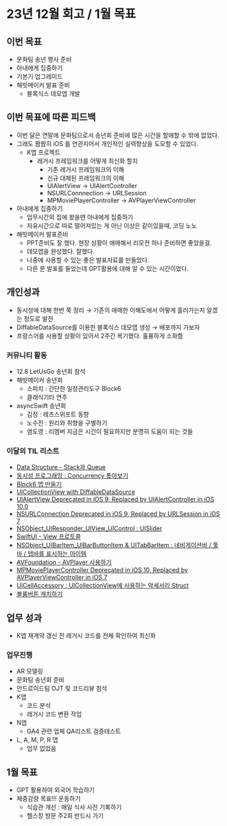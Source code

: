 # 23년 12월 회고 / 1월 목표


## 이번 목표

- 문화팀 송년 행사 준비
- 아내에게 집중하기
- 기본기 업그레이드
- 해빗메이커 발표 준비
    - 블록식스 데모앱 개발

## 이번 목표에 따른 피드백

- 이번 달은 연말에 문화팀으로서 송년회 준비에 많은 시간을 할애할 수 밖에 없었다.
- 그래도 짬짬히 iOS 를 연관지어서 개인적인 실력향상을 도모할 수 있었다.
    - K앱 프로젝트
        - 레거시 프레임워크를 어떻게 최신화 할지
            - 기존 레거시 프레임워크의 이해
            - 신규 대체된 프레임워크의 이해
            - UIAlertView → UIAlertController
            - NSURLConnnection → URLSession
            - MPMoviePlayerController → AVPlayerViewController
- 아내에게 집중하기
    - 업무시간외 집에 왔을땐 아내에게 집중하기
    - 자유시간으로 따로 떨어져있는 게 아닌 이상은 같이있을때, 코딩 노노
- 해빗메이커 발표준비
    - PPT준비도 잘 했다. 현장 상황이 애매해서 리모컨 하나 준비하면 좋았을걸.
    - 데모앱을 완성했다. 잘했다.
    - 나중에 사용할 수 있는 좋은 발표자료를 만들었다.
    - 다른 분 발표를 들었는데 GPT활용에 대해 알 수 있는 시간이었다.

## 개인성과

- 동시성에 대해 한번 쭉 정리 → 기존의 애매한 이해도에서 어떻게 흘러가는지 알겠는 정도로 발전
- DiffableDataSource를 이용한 블록식스 데모앱 생성 → 배포까지 가보자
- 프랑스어를 사용할 상황이 있어서 2주간 복기했다. 훌륭하게 소화함

### 커뮤니티 활동

- 12.8 LetUsGo 송년회 참석
- 해빗메이커 송년회
    - 스피치 : 간단한 일정관리도구 Block6
    - 클래식기타 연주
- asyncSwift 송년회
    - 김정 : 레츠스위프트 동향
    - 노수진 : 원리와 취향을 구별하기
    - 염도영 : 리멤버 지금은 시간이 필요하지만 분명히 도움이 되는 것들

### 이달의 TIL 리스트

- [Data Structure - Stack과 Queue](https://github.com/isGeekCode/TIL/blob/main/ComputerScience/cs_001_stackQeueue.md)
- [동시성 프로그래밍 : Concurrency 톺아보기](https://github.com/isGeekCode/TIL/blob/main/iOS-Concurrency/GCD_Total.md)
- [Block6 앱 만들기](https://github.com/isGeekCode/TIL/blob/main/Sample-App-List/sample_blockSix.md)
- [UICollectionView with DiffableDataSource](https://github.com/isGeekCode/TIL/blob/main/iOS-Framework-UIKit/NSObject_UIResponder_UIView_UIScrollView_UICollectionView_Diffable.md)
- [UIAlertView Deprecated in iOS 9, Replaced by UIAlertController in iOS 10.0](https://github.com/isGeekCode/TIL/blob/main/iOS-Framework-Migration/AlertView.md)
- [NSURLConnection Deprecated in iOS 9, Replaced by URLSession in iOS 7](https://github.com/isGeekCode/TIL/blob/main/iOS-Framework-Migration/NSURLConnection.md)
- [NSObject_UIResponder_UIView_UIControl : UISlider](https://github.com/isGeekCode/TIL/blob/main/iOS-Framework-UIKit-UIResponder-UIView-UIControl/NSObject_UIResponder_UIView_UIControl_UISlider.md)
- [SwiftUI - View 프로토콜](https://github.com/isGeekCode/TIL/blob/main/iOS-Framework-SwiftUI/SwiftUI_030_View.md)
- [NSObject_UIBarItem_UIBarButtonItem & UITabBarItem : 네비게이션바 / 툴바 / 탭바를 표시하는 아이템](https://github.com/isGeekCode/TIL/blob/main/iOS-Framework-UIKit/NSObject_UIBarItem.md)
- [AVFoundation - AVPlayer 사용하기](https://github.com/isGeekCode/TIL/blob/main/iOS-Foundation/AVFoundation_AVPlayer.md)
- [MPMoviePlayerController Deprecated in iOS 10, Replaced by AVPlayerViewController in iOS 7](https://github.com/isGeekCode/TIL/blob/main/iOS-Framework-Migration/MPMoviePlayer.md)
- [UICellAccessory : UICollectionView에 사용하는 악세서리 Struct](https://github.com/isGeekCode/TIL/blob/main/iOS-Framework-UIKit/NSObject_UIResponder_UIView_UIScrollView_UICollectionView-S-UICellAccessory.md)
- [볼륨버튼 캐치하기](https://github.com/isGeekCode/TIL/blob/main/iOS-Development/Detect_SystemVolume.md)

## 업무 성과

- K앱 재계약 갱신 전 레거시 코드를 전체 확인하여 최신화

### 업무진행

- AR 모델링
- 문화팀 송년회 준비
- 안드로이드팀 OJT 및 코드리뷰 참석
- K앱
    - 코드 분석
    - 레거시 코드 변환 작업
- N앱
    - GA4 관련 업체 QA리스트 검증테스트
- L, A, M, P, R 앱
    - 업무 없었음

## 1월 목표

- GPT 활용하여 외국어 학습하기
- 체중감량 목표!!! 운동하기
    - 식습관 개선 : 매일 식사 사진 기록하기
    - 헬스장 방문 주2회 반드시 가기
